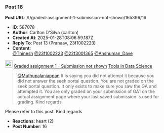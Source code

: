 ### Post 16
**Post URL**: /t/graded-assignment-1-submission-not-shown/165396/16
- **ID**: 587078
- **Author**: Carlton D'Silva (carlton)
- **Created At**: 2025-01-28T08:06:59.187Z
- **Reply To**: Post 13 (Pranaav, 23f1002223)
- **Content**:  
  <a class="mention" href="/u/thinesh">@Thinesh</a> <a class="mention" href="/u/23f1002223">@23f1002223</a> <a class="mention" href="/u/22f3001365">@22f3001365</a> <a class="mention" href="/u/anshuman_dave">@Anshuman_Dave</a>
<aside class="quote" data-post="2" data-topic="165396">
  <div class="title">
    <div class="quote-controls"></div>
    <img alt="" width="24" height="24" src="https://dub1.discourse-cdn.com/flex013/user_avatar/discourse.onlinedegree.iitm.ac.in/carlton/48/56317_2.png" class="avatar">
    <a href="https://discourse.onlinedegree.iitm.ac.in/t/graded-assignment-1-submission-not-shown/165396/2">Graded assignment 1 - Submission not shown</a> <a class="badge-category__wrapper " href="/c/courses/tds-kb/34"><span data-category-id="34" style="--category-badge-color: #0088CC; --category-badge-text-color: #FFFFFF; --parent-category-badge-color: #3AB54A;" data-parent-category-id="9" data-drop-close="true" class="badge-category --has-parent" title="This category is created to address subject-specific queries related to Tools in Data Science"><span class="badge-category__name">Tools in Data Science</span></span></a>
  </div>
  <blockquote>
    <a class="mention" href="/u/muthupalaniappan">@Muthupalaniappan</a> 
It is saying you did not attempt it because you did not answer the seek portal question. 
You are not graded on the seek portal question. It only exists to make sure you saw the GA and attempted it. You are only graded on your submission of GA1 on the actual assignment page where your last saved submission is used for grading. 
Kind regards
  </blockquote>
</aside>

Please refer to this post.
Kind regards
- **Reactions**: heart (2)
- **Post Number**: 16

